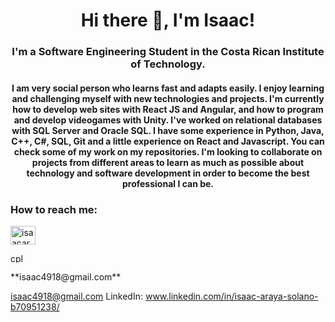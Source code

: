 <h1 align="center">Hi there 👋, I'm Isaac!</h1>
<h3 align="center">I'm a Software Engineering Student in the Costa Rican Institute of Technology.</h3>

<h4 align="center">I am very social person who learns fast and adapts easily. I enjoy learning and challenging myself with new technologies and projects. I'm currently how to develop web sites with React JS and Angular, and how to program and develop videogames with Unity. I've worked on relational databases with SQL Server and Oracle SQL. I have some experience in Python, Java, C++, C#, SQL, Git and a little experience on React and Javascript. You can check some of my work on my repositories. I'm looking to collaborate on projects from different areas to learn as much as possible about technology and software development in order to become the best professional I can be.</h4>

<h3>How to reach me:</h3>
<p align="left">
<a href="https://www.linkedin.com/in/isaac-araya-solano-b70951238/" target="blank"><img align="center" src="https://raw.githubusercontent.com/rahuldkjain/github-profile-readme-generator/master/src/images/icons/Social/linked-in-alt.svg" alt="isaacaraya" height="30" width="40" /></a>
</p>

<p align="left"> <img src="https://user-images.githubusercontent.com/38987656/220407870-68bd017a-a1cd-46e7-b34a-92392b208be7.png" alt="cplusplus" width="20" height="15"/> </p> **isaac4918@gmail.com** 


isaac4918@gmail.com
LinkedIn: www.linkedin.com/in/isaac-araya-solano-b70951238/
